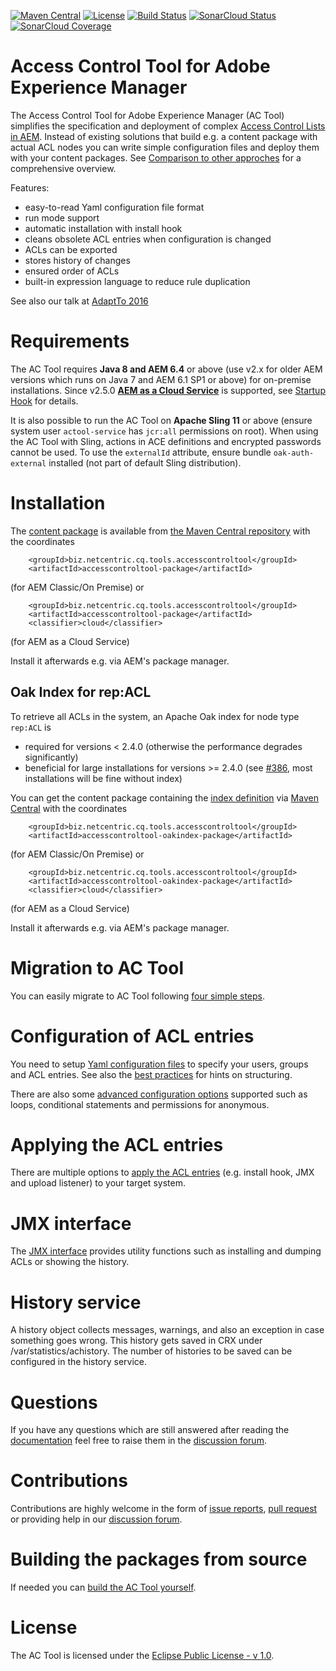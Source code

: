 [![Maven Central](https://maven-badges.herokuapp.com/maven-central/biz.netcentric.cq.tools.accesscontroltool/accesscontroltool/badge.svg)](https://maven-badges.herokuapp.com/maven-central/biz.netcentric.cq.tools.accesscontroltool/accesscontroltool)
[![License](https://img.shields.io/badge/License-EPL%201.0-red.svg)](https://opensource.org/licenses/EPL-1.0)
[![Build Status](https://github.com/netcentric/accesscontroltool/actions/workflows/maven.yml/badge.svg?branch=develop)](https://github.com/Netcentric/accesscontroltool/actions/workflows/maven.yml)
[![SonarCloud Status](https://sonarcloud.io/api/project_badges/measure?project=Netcentric_accesscontroltool&metric=alert_status)](https://sonarcloud.io/dashboard?id=Netcentric_accesscontroltool)
[![SonarCloud Coverage](https://sonarcloud.io/api/project_badges/measure?project=Netcentric_accesscontroltool&metric=coverage)](https://sonarcloud.io/component_measures/metric/coverage/list?id=Netcentric_accesscontroltool)

Access Control Tool for Adobe Experience Manager
================================================

The Access Control Tool for Adobe Experience Manager (AC Tool) simplifies the specification and deployment of complex [Access Control Lists in AEM](http://docs.adobe.com/docs/en/cq/current/administering/security.html#Access%20Control%20Lists%20and%20how%20they%20are%20evaluated).
Instead of existing solutions that build e.g. a content package with actual ACL nodes you can write simple configuration files and deploy them with your content packages. See [Comparison to other approches](docs/Comparison.md) for a comprehensive overview.

Features:

* easy-to-read Yaml configuration file format
* run mode support
* automatic installation with install hook
* cleans obsolete ACL entries when configuration is changed
* ACLs can be exported
* stores history of changes
* ensured order of ACLs
* built-in expression language to reduce rule duplication

See also our talk at [AdaptTo 2016](https://adapt.to/2016/en/schedule/ac-tool.html)

# Requirements

The AC Tool requires **Java 8 and AEM 6.4** or above (use v2.x for older AEM versions which runs on Java 7 and AEM 6.1 SP1 or above) for on-premise installations. Since v2.5.0 **[AEM as a Cloud Service](https://www.adobe.com/marketing/experience-manager/cloud-service.html)** is supported, see [Startup Hook](https://github.com/Netcentric/accesscontroltool/blob/develop/docs/ApplyConfig.md#startup-hook) for details.

It is also possible to run the AC Tool on **Apache Sling 11** or above (ensure system user `actool-service` has `jcr:all` permissions on root). When using the AC Tool with Sling, actions in ACE definitions and encrypted passwords cannot be used. To use the `externalId` attribute, ensure bundle `oak-auth-external` installed (not part of default Sling distribution).

# Installation

The [content package](https://jackrabbit.apache.org/filevault) is available from [the Maven Central repository](https://repo1.maven.org/maven2/biz/netcentric/cq/tools/accesscontroltool/accesscontroltool-package/) with the coordinates 

```
    <groupId>biz.netcentric.cq.tools.accesscontroltool</groupId>
    <artifactId>accesscontroltool-package</artifactId>
```
(for AEM Classic/On Premise) or

```
    <groupId>biz.netcentric.cq.tools.accesscontroltool</groupId>
    <artifactId>accesscontroltool-package</artifactId>
    <classifier>cloud</classifier>
```
(for AEM as a Cloud Service)

Install it afterwards e.g. via AEM's package manager.


## Oak Index for rep:ACL

To retrieve all ACLs in the system, an Apache Oak index for node type `rep:ACL` is 

* required for versions < 2.4.0 (otherwise the performance degrades significantly)
* beneficial for large installations for versions >= 2.4.0 (see [#386](https://github.com/Netcentric/accesscontroltool/issues/386), most installations will be fine without index)

You can get the content package containing the [index definition](http://jackrabbit.apache.org/oak/docs/query/indexing.html#index-defnitions) via [Maven Central](https://repo1.maven.org/maven2/biz/netcentric/cq/tools/accesscontroltool/accesscontroltool-oakindex-package/) with the coordinates  

```
    <groupId>biz.netcentric.cq.tools.accesscontroltool</groupId>
    <artifactId>accesscontroltool-oakindex-package</artifactId>
```
(for AEM Classic/On Premise) or

```
    <groupId>biz.netcentric.cq.tools.accesscontroltool</groupId>
    <artifactId>accesscontroltool-oakindex-package</artifactId>
    <classifier>cloud</classifier>
```
(for AEM as a Cloud Service)

Install it afterwards e.g. via AEM's package manager.

# Migration to AC Tool

You can easily migrate to AC Tool following [four simple steps](docs/Migration.md).

# Configuration of ACL entries

You need to setup [Yaml configuration files](docs/Configuration.md) to specify your users, groups and ACL entries. See also the [best practices](docs/BestPractices.md) for hints on structuring.

There are also some [advanced configuration options](docs/AdvancedFeatures.md) supported such as loops, conditional statements and permissions for anonymous.

# Applying the ACL entries

There are multiple options to [apply the ACL entries](docs/ApplyConfig.md) (e.g. install hook, JMX and upload listener) to your target system.

# JMX interface

The [JMX interface](docs/Jmx.md) provides utility functions such as installing and dumping ACLs or showing the history. 

# History service

A history object collects messages, warnings, and also an exception in case something goes wrong. This history gets saved in CRX under /var/statistics/achistory. The number of histories to be saved can be configured in the history service.

# Questions

If you have any questions which are still answered after reading the [documentation](docs/) feel free to raise them in the [discussion forum](https://github.com/Netcentric/accesscontroltool/discussions).

# Contributions

Contributions are highly welcome in the form of [issue reports](https://github.com/Netcentric/accesscontroltool/issues), [pull request](https://docs.github.com/en/free-pro-team@latest/github/collaborating-with-issues-and-pull-requests/creating-a-pull-request-from-a-fork) or providing help in our [discussion forum](https://github.com/Netcentric/accesscontroltool/discussions).

# Building the packages from source

If needed you can [build the AC Tool yourself](docs/BuildPackage.md).

# License

The AC Tool is licensed under the [Eclipse Public License - v 1.0](LICENSE.txt).
